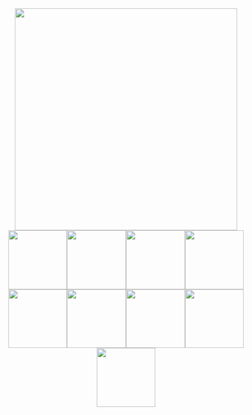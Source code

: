 <div align="center">
<a href="https://discord.gg/CKNAftY"><img width="440" src="https://lanyard-badge.vercel.app/api/422274807732633604?hideBadges&hideDiscrim"></a><br>
<img height="116.732" src="https://github.com/Hexality/hexality/assets/17398632/6f5437fa-dd9a-4379-babd-7d4a7d10b45e"><a href="https://youtube.com/@Hexality"><img height="116.732" src="https://github.com/Hexality/hexality/assets/17398632/27c6dd73-1342-46e6-b4db-389114d218e0"></a><img height="116.732" src="https://github.com/Hexality/hexality/assets/17398632/9ad2c5fd-80db-422a-a467-2e796fd11b90"><a href="https://twitch.tv/hexalitylp"><img height="116.732" src="https://github.com/Hexality/hexality/assets/17398632/d650132e-679f-402c-8b51-597a7a119742"></a><img height="116.732" src="https://github.com/Hexality/hexality/assets/17398632/dec05c25-65f9-47f6-acbe-1eb9c3b7b4a1"><a href="https://github.com/Hexality"><img height="116.732" src="https://github.com/Hexality/hexality/assets/17398632/c18c0a19-1d08-4bd0-ad8f-5d747610b723"></a><img height="116.732" src="https://github.com/Hexality/hexality/assets/17398632/c96d8c26-e485-4ce3-91e7-761f13346d1d"><a href="https://anilist.co/user/Hexality"><img height="116.732" src="https://github.com/Hexality/hexality/assets/17398632/0828f370-efea-488d-8424-7b7d169b96c7"></a><img height="116.732" src="https://github.com/Hexality/hexality/assets/17398632/5b17f953-cdde-4ab5-97aa-93d2e86bc33b">
</div>
